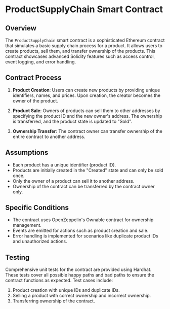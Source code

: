 # ProductSupplyChain Smart Contract

## Overview

The `ProductSupplyChain` smart contract is a sophisticated Ethereum contract that simulates a basic supply chain process for a product. It allows users to create products, sell them, and transfer ownership of the products. This contract showcases advanced Solidity features such as access control, event logging, and error handling.

## Contract Process

1. **Product Creation**: Users can create new products by providing unique identifiers, names, and prices. Upon creation, the creator becomes the owner of the product.

2. **Product Sale**: Owners of products can sell them to other addresses by specifying the product ID and the new owner's address. The ownership is transferred, and the product state is updated to "Sold".

3. **Ownership Transfer**: The contract owner can transfer ownership of the entire contract to another address.

## Assumptions

- Each product has a unique identifier (product ID).
- Products are initially created in the "Created" state and can only be sold once.
- Only the owner of a product can sell it to another address.
- Ownership of the contract can be transferred by the contract owner only.

## Specific Conditions

- The contract uses OpenZeppelin's Ownable contract for ownership management.
- Events are emitted for actions such as product creation and sale.
- Error handling is implemented for scenarios like duplicate product IDs and unauthorized actions.

## Testing

Comprehensive unit tests for the contract are provided using Hardhat. These tests cover all possible happy paths and bad paths to ensure the contract functions as expected. Test cases include:

1. Product creation with unique IDs and duplicate IDs.
2. Selling a product with correct ownership and incorrect ownership.
3. Transferring ownership of the contract.

